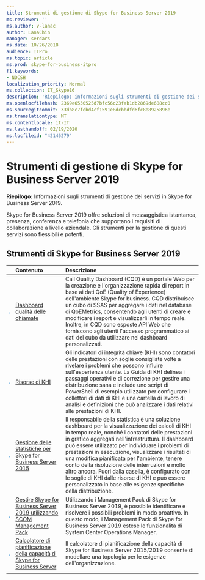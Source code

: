 ```yaml
---
title: Strumenti di gestione di Skype for Business Server 2019
ms.reviewer: ''
ms.author: v-lanac
author: LanaChin
manager: serdars
ms.date: 10/26/2018
audience: ITPro
ms.topic: article
ms.prod: skype-for-business-itpro
f1.keywords:
- NOCSH
localization_priority: Normal
ms.collection: IT_Skype16
description: 'Riepilogo: informazioni sugli strumenti di gestione dei servizi in Skype for Business Server 2019.'
ms.openlocfilehash: 2369e6530525d7bfc56c23fab1db2869de688cc0
ms.sourcegitcommit: 33db8c7febd4cf1591e8dcbbdfd6fc8e8925896e
ms.translationtype: MT
ms.contentlocale: it-IT
ms.lasthandoff: 02/19/2020
ms.locfileid: "42146279"
---
```

# <a name="skype-for-business-server-2019-management-tools"></a>Strumenti di gestione di Skype for Business Server 2019
 
**Riepilogo:** Informazioni sugli strumenti di gestione dei servizi in Skype for Business Server 2019.
  
Skype for Business Server 2019 offre soluzioni di messaggistica istantanea, presenza, conferenza e telefonia che supportano i requisiti di collaborazione a livello aziendale. Gli strumenti per la gestione di questi servizi sono flessibili e potenti.
  
## <a name="skype-for-business-server-2019-tools"></a>Strumenti di Skype for Business Server 2019

||**Contenuto**|**Descrizione**|
|:-----|:-----|:-----|
|![icona del dashboard](../SfbServer/media/144fef0b-3ff0-4298-8b03-978bda9e923b.png)|[Dashboard qualità delle chiamate](https://go.microsoft.com/fwlink/p/?LinkId=534842) <br/> |Call Quality Dashboard (CQD) è un portale Web per la creazione e l'organizzazione rapida di report in base ai dati QoE (Quality of Experience) dell'ambiente Skype for business. CQD distribuisce un cubo di SSAS per aggregare i dati nel database di QoEMetrics, consentendo agli utenti di creare e modificare i report e visualizzarli in tempo reale. Inoltre, in CQD sono esposte API Web che forniscono agli utenti l'accesso programmatico ai dati del cubo da utilizzare nei dashboard personalizzati.  <br/> |
|![icona per KHI](../SfbServer/media/8759b767-b689-4a95-94a5-5b27c5688688.png)|[Risorse di KHI](https://www.microsoft.com/download/details.aspx?id=57519) <br/> |Gli indicatori di integrità chiave (KHI) sono contatori delle prestazioni con soglie consigliate volte a rivelare i problemi che possono influire sull'esperienza utente. La Guida di KHI delinea i passaggi operativi e di correzione per gestire una distribuzione sana e include uno script di PowerShell di esempio utilizzato per configurare i collettori di dati di KHI e una cartella di lavoro di analisi e definizioni che può analizzare i dati relativi alle prestazioni di KHI.  <br/> |
|![icona del dashboard](../SfbServer/media/144fef0b-3ff0-4298-8b03-978bda9e923b.png)|[Gestione delle statistiche per Skype for Business Server 2015](../SfbServer/management-tools/statistics-manager/statistics-manager.md) <br/> |Il responsabile della statistica è una soluzione dashboard per la visualizzazione dei calcoli di KHI in tempo reale, nonché i contatori delle prestazioni in grafico aggregati nell'infrastruttura. Il dashboard può essere utilizzato per individuare i problemi di prestazioni in esecuzione, visualizzare i risultati di una modifica pianificata per l'ambiente, tenere conto della risoluzione delle interruzioni e molto altro ancora. Fuori dalla casella, è configurato con le soglie di KHI dalle risorse di KHI e può essere personalizzato in base alle esigenze specifiche della distribuzione.  <br/> |
|![Icona SCOM](../SfbServer/media/3a7601cb-dd2f-4606-8a3b-07c7abdc091a.png)|[Gestire Skype for Business Server 2019 utilizzando SCOM Management Pack](tools/scom-management-pack-use-2019.md) <br/> |Utilizzando i Management Pack di Skype for Business Server 2019, è possibile identificare e risolvere i possibili problemi in modo proattivo. In questo modo, i Management Pack di Skype for Business Server 2019 estese le funzionalità di System Center Operations Manager.  <br/> |
|![icona del dashboard](../SfbServer/media/144fef0b-3ff0-4298-8b03-978bda9e923b.png)|[Calcolatore di pianificazione della capacità di Skype for Business Server](../SfbServer/management-tools/capacity-planning-calculator.md) <br/> |Il calcolatore di pianificazione della capacità di Skype for Business Server 2015/2019 consente di modellare una topologia per le esigenze dell'organizzazione.  <br/> |
||

